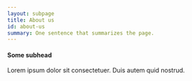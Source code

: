 ```yaml
---
layout: subpage
title: About us
id: about-us
summary: One sentence that summarizes the page.
---
```


#### Some subhead

Lorem ipsum dolor sit consectetuer. Duis autem quid nostrud.
